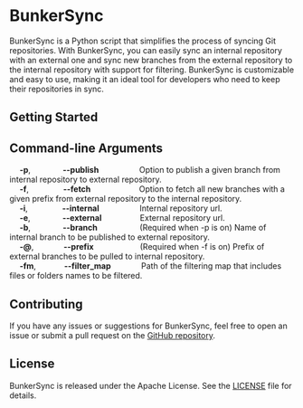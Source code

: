 # BunkerSync

BunkerSync is a Python script that simplifies the process of syncing Git repositories. With BunkerSync, you can easily sync an internal repository with an external one and sync new branches from the external repository to the internal repository with support for filtering. BunkerSync is customizable and easy to use, making it an ideal tool for developers who need to keep their repositories in sync.

## Getting Started
## Command-line Arguments
&emsp; **-p**,&emsp;&emsp; &emsp;&ensp; **--publish** &emsp;&emsp; &emsp;&emsp;&nbsp;       Option to publish a given branch from internal repository to external repository.\
&emsp; **-f**,&emsp;&emsp; &emsp;&ensp;&nbsp; **--fetch** &emsp;&emsp; &emsp;&emsp;&emsp;&nbsp;         Option to fetch all new branches with a given prefix from external repository to the internal repository.\
&emsp; **-i**,&emsp;&emsp; &emsp;&ensp;&nbsp; **--internal** &emsp;&emsp; &emsp;&emsp;&nbsp;      Internal repository url.\
&emsp; **-e**,&emsp;&emsp; &emsp;&ensp; **--external** &emsp;&emsp; &emsp;&emsp;      External repository url.\
&emsp; **-b**,&emsp;&emsp; &emsp;&ensp; **--branch** &emsp;&emsp; &emsp;&emsp;&ensp;        (Required when -p is on) Name of internal branch to be published to external repository.\
&emsp; **-@**,&emsp;&emsp; &emsp;&ensp;**--prefix** &emsp;&emsp; &emsp;&emsp;&emsp;        (Required when -f is on) Prefix of external branches to be pulled to internal repository.\
&emsp; **-fm**,&emsp;&emsp; &emsp; **--filter_map** &emsp;&emsp; &emsp;    Path of the filtering map that includes files or folders names to be filtered.

## Contributing

If you have any issues or suggestions for BunkerSync, feel free to open an issue or submit a pull request on the [GitHub repository](https://github.com/okashaluai/BunkerSync). 

## License

BunkerSync is released under the Apache License. See the [LICENSE](https://github.com/okashaluai/BunkerSync/blob/main/LICENSE) file for details.
